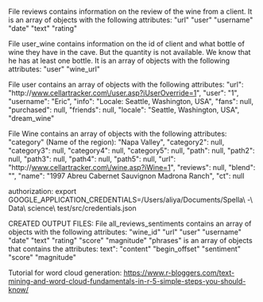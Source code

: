 File reviews contains information on the review of the wine from a client. 
It is an array of objects with the following attributes: 
  "url" 
  "user"
  "username"
  "date"
  "text"
  "rating"

File user_wine contains information on the id of client and what bottle of wine they have in the cave.
But the quantity is not available. We know that he has at least one bottle. It is an array of objects with the following attributes: 
  "user"
  "wine_url"

File user contains an array of objects with the following attributes: 
  "url": "http:\/\/www.cellartracker.com\/user.asp?iUserOverride=1",
  "user": "1",
  "username": "Eric",
  "info": "Locale: Seattle, Washington, USA",
  "fans": null,
  "purchased": null,
  "friends": null,
  "locale": "Seattle, Washington, USA",
  "dream_wine"

File Wine contains an array of objects with the following attributes: 
  "category" (Name of the region): "Napa Valley",
  "category2": null,
  "category3": null,
  "category4": null,
  "category5": null,
  "path": null,
  "path2": null,
  "path3": null,
  "path4": null,
  "path5": null,
  "url": "http:\/\/www.cellartracker.com\/wine.asp?iWine=1",
  "reviews": null,
  "blend": "",
  "name": "1997 Abreu Cabernet Sauvignon Madrona Ranch",
  "ct": null

authorization: 
export GOOGLE_APPLICATION_CREDENTIALS=/Users/aliya/Documents/Spella\ -\ Data\ science\ test/src/credentials.json

CREATED OUTPUT FILES: 
  File all_reviews_sentiments contains an array of objects with the following attributes: 
    "wine_id"
    "url"
    "user"
    "username"
    "date"
    "text"
    "rating"
    "score"
    "magnitude"
    "phrases"  is an array of objects that contains the attributes: 
        text": 
            "content"
            "begin_offset"
            "sentiment"
            "score"
            "magnitude"

Tutorial for word cloud generation: 
https://www.r-bloggers.com/text-mining-and-word-cloud-fundamentals-in-r-5-simple-steps-you-should-know/

